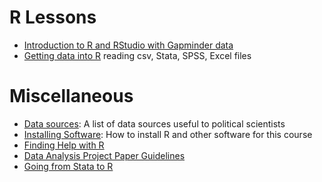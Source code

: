# R Lessons

- [Introduction to R and RStudio with Gapminder data](/lessons/intro-to-r-with-gapminder/)
- [Getting data into R](/lessons/getting-data-into-r/) reading csv, Stata, SPSS, Excel files

# Miscellaneous

- [Data sources](data/): A list of data sources useful to political scientists
- [Installing Software](install/): How to install R and other software for this course
- [Finding Help with R](getting_help_with_r/)
- [Data Analysis Project Paper Guidelines](data_analysis_project_paper_guidelines/)
- [Going from Stata to R](stata_to_R/)
